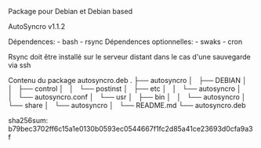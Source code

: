 Package pour Debian et Debian based

AutoSyncro v1.1.2

Dépendences:    - bash
                - rsync
Dépendences optionnelles:   - swaks
                            - cron

Rsync doit être installé sur le serveur distant dans le cas d'une sauvegarde via ssh

Contenu du package autosyncro.deb
.
├── autosyncro
│   ├── DEBIAN
│   │   ├── control
│   │   └── postinst
│   ├── etc
│   │   └── autosyncro
│   │       └── autosyncro.conf
│   └── usr
│       ├── bin
│       │   └── autosyncro
│       └── share
│           └── autosyncro
│               └── README.md
└── autosyncro.deb

sha256sum:
b79bec3702ff6c15a1e0130b0593ec0544667f1fc2d85a41ce23693d0cfa9a3f